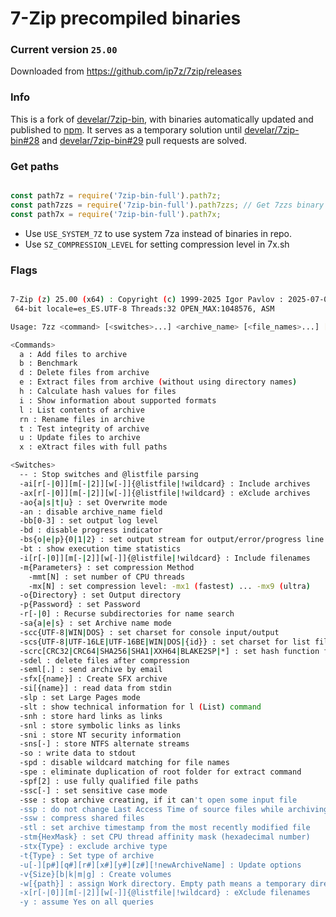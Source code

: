 # 7-Zip precompiled binaries
### Current version `25.00`
Downloaded from https://github.com/ip7z/7zip/releases

### Info

This is a fork of [develar/7zip-bin](https://github.com/develar/7zip-bin), with binaries automatically updated and published to [npm](https://www.npmjs.com/package/7zip-bin-full). It serves as a temporary solution until [develar/7zip-bin#28](https://github.com/develar/7zip-bin/pull/29) and [develar/7zip-bin#29](https://github.com/develar/7zip-bin/pull/29) pull requests are solved.

### Get paths

``` js

const path7z = require('7zip-bin-full').path7z;
const path7zzs = require('7zip-bin-full').path7zzs; // Get 7zzs binary instead of 7zz (Only for Linux)
const path7x = require('7zip-bin-full').path7x;

```

- Use `USE_SYSTEM_7Z` to use system 7za instead of binaries in repo.
- Use `SZ_COMPRESSION_LEVEL` for setting compression level in 7x.sh

### Flags

``` bash

7-Zip (z) 25.00 (x64) : Copyright (c) 1999-2025 Igor Pavlov : 2025-07-05
 64-bit locale=es_ES.UTF-8 Threads:32 OPEN_MAX:1048576, ASM

Usage: 7zz <command> [<switches>...] <archive_name> [<file_names>...] [@listfile]

<Commands>
  a : Add files to archive
  b : Benchmark
  d : Delete files from archive
  e : Extract files from archive (without using directory names)
  h : Calculate hash values for files
  i : Show information about supported formats
  l : List contents of archive
  rn : Rename files in archive
  t : Test integrity of archive
  u : Update files to archive
  x : eXtract files with full paths

<Switches>
  -- : Stop switches and @listfile parsing
  -ai[r[-|0]][m[-|2]][w[-]]{@listfile|!wildcard} : Include archives
  -ax[r[-|0]][m[-|2]][w[-]]{@listfile|!wildcard} : eXclude archives
  -ao{a|s|t|u} : set Overwrite mode
  -an : disable archive_name field
  -bb[0-3] : set output log level
  -bd : disable progress indicator
  -bs{o|e|p}{0|1|2} : set output stream for output/error/progress line
  -bt : show execution time statistics
  -i[r[-|0]][m[-|2]][w[-]]{@listfile|!wildcard} : Include filenames
  -m{Parameters} : set compression Method
    -mmt[N] : set number of CPU threads
    -mx[N] : set compression level: -mx1 (fastest) ... -mx9 (ultra)
  -o{Directory} : set Output directory
  -p{Password} : set Password
  -r[-|0] : Recurse subdirectories for name search
  -sa{a|e|s} : set Archive name mode
  -scc{UTF-8|WIN|DOS} : set charset for console input/output
  -scs{UTF-8|UTF-16LE|UTF-16BE|WIN|DOS|{id}} : set charset for list files
  -scrc[CRC32|CRC64|SHA256|SHA1|XXH64|BLAKE2SP|*] : set hash function for x, e, h commands
  -sdel : delete files after compression
  -seml[.] : send archive by email
  -sfx[{name}] : Create SFX archive
  -si[{name}] : read data from stdin
  -slp : set Large Pages mode
  -slt : show technical information for l (List) command
  -snh : store hard links as links
  -snl : store symbolic links as links
  -sni : store NT security information
  -sns[-] : store NTFS alternate streams
  -so : write data to stdout
  -spd : disable wildcard matching for file names
  -spe : eliminate duplication of root folder for extract command
  -spf[2] : use fully qualified file paths
  -ssc[-] : set sensitive case mode
  -sse : stop archive creating, if it can't open some input file
  -ssp : do not change Last Access Time of source files while archiving
  -ssw : compress shared files
  -stl : set archive timestamp from the most recently modified file
  -stm{HexMask} : set CPU thread affinity mask (hexadecimal number)
  -stx{Type} : exclude archive type
  -t{Type} : Set type of archive
  -u[-][p#][q#][r#][x#][y#][z#][!newArchiveName] : Update options
  -v{Size}[b|k|m|g] : Create volumes
  -w[{path}] : assign Work directory. Empty path means a temporary directory
  -x[r[-|0]][m[-|2]][w[-]]{@listfile|!wildcard} : eXclude filenames
  -y : assume Yes on all queries
